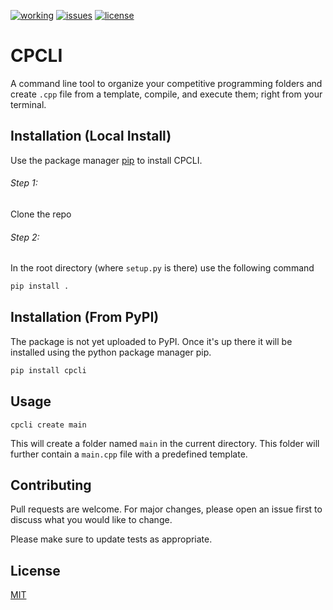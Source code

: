 [![working](https://img.shields.io/static/v1?label=Working&message=False&color=red&style=flat-square)]()
[![issues](https://img.shields.io/github/issues/ericliclair/CPCLI?label=Issues&style=flat-square)](https://github.com/EricLiclair/CPCLI/issues)
[![license](https://img.shields.io/github/license/EricLiclair/CPCLI?label=License&style=flat-square)](https://github.com/EricLiclair/CPCLI/blob/main/LICENSE)

# CPCLI

A command line tool to organize your competitive programming folders and create `.cpp` file from a template, compile, and execute them; right from your terminal.

## Installation (Local Install)

Use the package manager [pip](https://pip.pypa.io/en/stable/) to install CPCLI.

###### Step 1: 
Clone the repo
###### Step 2:
In the root directory (where `setup.py` is there) use the following command

```bash
pip install .
```
## Installation (From PyPI)
The package is not yet uploaded to PyPI. Once it's up there it will be installed using the python package manager pip.

```bash
pip install cpcli
```
## Usage

```console
cpcli create main
```
This will create a folder named `main` in the current directory. This folder will further contain a `main.cpp` file with a predefined template.

## Contributing
Pull requests are welcome. For major changes, please open an issue first to discuss what you would like to change.

Please make sure to update tests as appropriate.

## License
[MIT](https://choosealicense.com/licenses/mit/)
